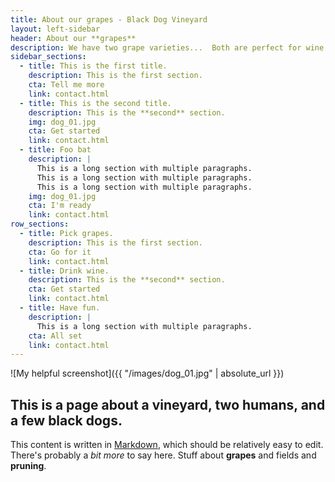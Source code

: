 ```yaml
---
title: About our grapes - Black Dog Vineyard 
layout: left-sidebar
header: About our **grapes**
description: We have two grape varieties...  Both are perfect for wine.
sidebar_sections:
  - title: This is the first title.
    description: This is the first section.
    cta: Tell me more
    link: contact.html
  - title: This is the second title.
    description: This is the **second** section.
    img: dog_01.jpg
    cta: Get started
    link: contact.html
  - title: Foo bat
    description: |
      This is a long section with multiple paragraphs.
      This is a long section with multiple paragraphs.
      This is a long section with multiple paragraphs.
    img: dog_01.jpg
    cta: I'm ready
    link: contact.html
row_sections:
  - title: Pick grapes.
    description: This is the first section.
    cta: Go for it
    link: contact.html
  - title: Drink wine.
    description: This is the **second** section.
    cta: Get started
    link: contact.html
  - title: Have fun.
    description: |
      This is a long section with multiple paragraphs.
    cta: All set
    link: contact.html
---
```


![My helpful screenshot]({{ "/images/dog_01.jpg" | absolute_url }})
## This is a page about a vineyard, **two humans**, and a few **black dogs**. 

This content is written in [Markdown](https://learnxinyminutes.com/docs/markdown/), which should be relatively easy to edit.
There's probably a _bit more_ to say here.  Stuff about **grapes** and fields and **pruning**.





<!--
You can use HTML elements in Markdown, such as the comment element, and they won't be affected by a markdown parser. However, if you create an HTML element in your markdown file, you cannot use markdown syntax within that element's contents.
-->
